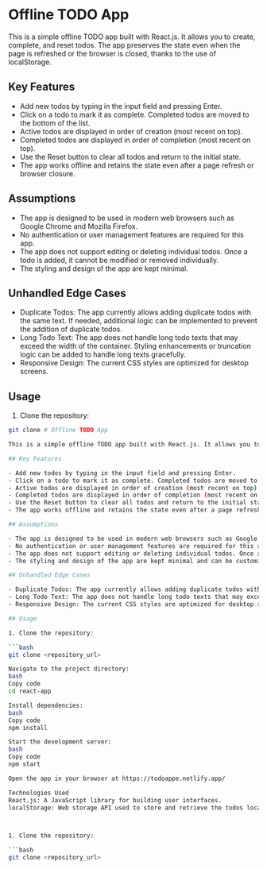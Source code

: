 # Offline TODO App

This is a simple offline TODO app built with React.js. It allows you to create, complete, and reset todos. The app preserves the state even when the page is refreshed or the browser is closed, thanks to the use of localStorage.

## Key Features

- Add new todos by typing in the input field and pressing Enter.
- Click on a todo to mark it as complete. Completed todos are moved to the bottom of the list.
- Active todos are displayed in order of creation (most recent on top).
- Completed todos are displayed in order of completion (most recent on top).
- Use the Reset button to clear all todos and return to the initial state.
- The app works offline and retains the state even after a page refresh or browser closure.

## Assumptions

- The app is designed to be used in modern web browsers such as Google Chrome and Mozilla Firefox.
- No authentication or user management features are required for this app.
- The app does not support editing or deleting individual todos. Once a todo is added, it cannot be modified or removed individually.
- The styling and design of the app are kept minimal.

## Unhandled Edge Cases

- Duplicate Todos: The app currently allows adding duplicate todos with the same text. If needed, additional logic can be implemented to prevent the addition of duplicate todos.
- Long Todo Text: The app does not handle long todo texts that may exceed the width of the container. Styling enhancements or truncation logic can be added to handle long texts gracefully.
- Responsive Design: The current CSS styles are optimized for desktop screens. 
## Usage

1. Clone the repository:

```bash
git clone # Offline TODO App

This is a simple offline TODO app built with React.js. It allows you to create, complete, and reset todos. The app preserves the state even when the page is refreshed or the browser is closed, thanks to the use of localStorage.

## Key Features

- Add new todos by typing in the input field and pressing Enter.
- Click on a todo to mark it as complete. Completed todos are moved to the bottom of the list.
- Active todos are displayed in order of creation (most recent on top).
- Completed todos are displayed in order of completion (most recent on top).
- Use the Reset button to clear all todos and return to the initial state.
- The app works offline and retains the state even after a page refresh or browser closure.

## Assumptions

- The app is designed to be used in modern web browsers such as Google Chrome and Mozilla Firefox.
- No authentication or user management features are required for this app.
- The app does not support editing or deleting individual todos. Once a todo is added, it cannot be modified or removed individually.
- The styling and design of the app are kept minimal and can be customized as per requirements.

## Unhandled Edge Cases

- Duplicate Todos: The app currently allows adding duplicate todos with the same text. If needed, additional logic can be implemented to prevent the addition of duplicate todos.
- Long Todo Text: The app does not handle long todo texts that may exceed the width of the container. Styling enhancements or truncation logic can be added to handle long texts gracefully.
- Responsive Design: The current CSS styles are optimized for desktop screens. For optimal user experience on mobile or other devices, additional media queries and responsive design adjustments may be required.

## Usage

1. Clone the repository:

```bash
git clone <repository_url>

Navigate to the project directory:
bash
Copy code
cd react-app

Install dependencies:
bash
Copy code
npm install

Start the development server:
bash
Copy code
npm start

Open the app in your browser at https://todoappe.netlify.app/

Technologies Used
React.js: A JavaScript library for building user interfaces.
localStorage: Web storage API used to store and retrieve the todos locally.



1. Clone the repository:

```bash
git clone <repository_url>


